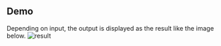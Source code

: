 ## Demo

Depending on input, the output is displayed as the result like the image below.
![result](https://github.com/sachiko-kame/UITabSample/blob/media/タブUIsampleNew.gif)
